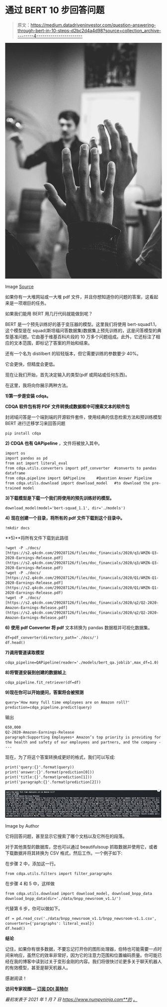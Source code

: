 # 通过 BERT 10 步回答问题

> 原文：<https://medium.datadriveninvestor.com/question-answering-through-bert-in-10-steps-d2bc2d4a4d98?source=collection_archive---------4----------------------->

![](img/637bd9afc8f49a53244e3fe49b859a3a.png)

Image [Source](https://unsplash.com/photos/0CvHQ62gwY8?utm_source=unsplash&utm_medium=referral&utm_content=creditShareLink)

如果你有一大堆网站或一大堆 pdf 文件，并且你想知道你的问题的答案，这看起来是一项艰巨的任务。

如果我们能用 BERT 用几行代码就能做到呢？

BERT 是一个预先训练好的基于变压器的模型。这里我们将使用 bert-squad1.1，这个模型是在 squad(斯坦福问答数据集)数据集上预先训练的，这是问答模型的典型基准问题。它由基于维基百科片段的 10 万多个问题组成。此外，它还标注了相应的文本范围，即标记了答案的开始和结束。

还有一个名为 distilbert 的较轻版本，但它需要训练的参数要少 40%。

它会更快，但精度会更低。

现在让我们开始，首先决定输入的类型(pdf 或网站或任何东西)。

在这里，我将向你展示两种方法。

**1)第一步是安装 cdqa。**

**CDQA 软件包有将 PDF 文件转换成数据框中可搜索文本的软件包**

封闭域问答是一个端到端的开源软件套件，使用经典的信息检索方法和预训练模型 BERT 进行迁移学习来回答问题

```
pip install cdqa
```

**2) CDQA 也有 QAPipeline** ，文件将被放入其中。

```
import os
import pandas as pd
from ast import literal_eval
from cdqa.utils.converters import pdf_converter  #converts to pandas dataframe
from cdqa.pipeline import QAPipeline     #Question Answer Pipeline
from cdqa.utils.download import download_model   #to download the pre-trained model
```

**3)下载模型是下载一个我们将使用的预先训练好的模型。**

```
download_model(model='bert-squad_1.1', dir='./models')
```

**4)** **现在创建一个目录，将所有的 pdf 文件下载到这个目录中。**

```
!mkdir docs
```

**5)**将所有文件下载到此路径

```
!wget -P ./docs/ [https://s2.q4cdn.com/299287126/files/doc_financials/2020/q3/AMZN-Q3-2020-Earnings-Release.pdf](https://s2.q4cdn.com/299287126/files/doc_financials/2020/q3/AMZN-Q3-2020-Earnings-Release.pdf)
!wget -P ./docs/ [https://s2.q4cdn.com/299287126/files/doc_financials/2020/Q1/AMZN-Q1-2020-Earnings-Release.pdf](https://s2.q4cdn.com/299287126/files/doc_financials/2020/Q1/AMZN-Q1-2020-Earnings-Release.pdf)
!wget -P ./docs/ [https://s2.q4cdn.com/299287126/files/doc_financials/2020/q2/Q2-2020-Amazon-Earnings-Release.pdf](https://s2.q4cdn.com/299287126/files/doc_financials/2020/q2/Q2-2020-Amazon-Earnings-Release.pdf)
```

**6)** **使用 pdf Converter 将 pdf** 文本转换为 pandas 数据框并可视化数据集。

```
df=pdf_converter(directory_path='./docs/')
df.head()
```

**7)调用管道读取模型**

```
cdqa_pipeline=QAPipeline(reader='./models/bert_qa.joblib',max_df=1.0)
```

**8)将管道安装到创建的数据帧上**

```
cdqa_pipeline.fit_retriever(df=df)
```

**9)现在你可以开始提问，答案将会被预测**

```
query='How many full time employees are on Amazon roll?'
prediction=cdqa_pipeline.predict(query)
```

输出

```
650,000
Q2-2020-Amazon-Earnings-Release
paragraph:Supporting Employees• Amazon’s top priority is providing for the health and safety of our employees and partners, and the company ----
```

现在，为了将这个答案转换成更好的格式，我们可以写成:

```
print('query:{}'.format(query))
print('answer:{}'.format(prediction[0]))
print('title:{}'.format(prediction[1]))
print('paragraph:{}'.format(prediction[2]))
```

![](img/9b5a8b65f36f9594c90f3e44631679e0.png)

Image by Author

它将回答问题，甚至显示它搜索了哪个文档以及它所在的段落。

对于其他类型的数据库，您也可以通过 beautifulsoup 抓取数据并使用它，或者下载数据并将其转换为 CSV 格式，然后工作。一个例子如下:

在步骤 2 中，添加这一行。

```
from cdqa.utils.filters import filter_paragraphs
```

在步骤 4 和 5 中，这样做

```
from cdqa.utils.download import download_model, download_bnpp_data
download_bnpp_data(dir='./data/bnpp_newsroom_v1.1/')
```

代替第 6 步，你可以做如下。

```
df = pd.read_csv('./data/bnpp_newsroom_v1.1/bnpp_newsroom-v1.1.csv', converters={'paragraphs': literal_eval})
df.head()
```

**结论**

记住，如果你有很多数据，不要忘记打开你的图形处理器，伯特也可能需要一点时间来响应，虽然它的效率非常好，因为它的注意力范围和位置编码质量。你可能已经在我的博客中读到过关于变形金刚的内容。我们将很快讨论更多关于聊天机器人的有效模型，甚至是聊天机器人。

感谢阅读！

**访问专家视图—** [**订阅 DDI 英特尔**](https://datadriveninvestor.com/ddi-intel)

*最初发表于 2021 年 1 月 7 日 https://www.numpyninja.com**的* [*。*](https://www.numpyninja.com/post/question-answering-through-bert-in-10-steps)